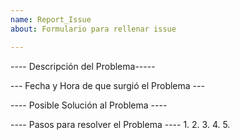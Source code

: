 ```yaml
---
name: Report_Issue
about: Formulario para rellenar issue

---
```


---- Descripción del Problema-----



--- Fecha y Hora de que surgió el Problema ---




---- Posible Solución al Problema ---- 




---- Pasos para resolver el Problema ----
1.
2.
3.
4.
5.
